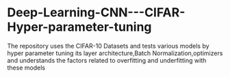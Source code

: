 # Deep-Learning-CNN---CIFAR-Hyper-parameter-tuning
The repository uses the CIFAR-10 Datasets and tests various models by hyper parameter tuning its layer architecture,Batch Normalization,optimizers and understands the factors related to overfitting and underfitting with these models
